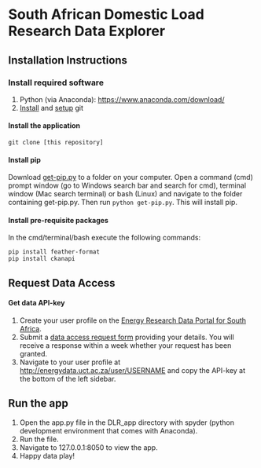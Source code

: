 # South African Domestic Load Research Data Explorer

## Installation Instructions

### Install required software
1. Python (via Anaconda): https://www.anaconda.com/download/
2. [Install](https://git-scm.com/book/en/v2/Getting-Started-Installing-Git) and [setup](https://git-scm.com/book/en/v2/Getting-Started-First-Time-Git-Setup) git 

#### Install the application
```git clone [this repository]```

#### Install pip
Download [get-pip.py](https://bootstrap.pypa.io/get-pip.py) to a folder on your computer. Open a command (cmd) prompt window (go to Windows search bar and search for cmd), terminal window (Mac search terminal) or bash (Linux) and navigate to the folder containing get-pip.py. Then run `python get-pip.py`. This will install pip.

#### Install pre-requisite packages
In the cmd/terminal/bash execute the following commands:
```
pip install feather-format
pip install ckanapi
```
## Request Data Access
#### Get data API-key
1. Create your user profile on the [Energy Research Data Portal for South Africa](http://energydata.uct.ac.za).
2. Submit a [data access request form](https://goo.gl/forms/iRfplqQfzc7mEczs2) providing your details. You will receive a response within a week whether your request has been granted.
3. Navigate to your user profile at http://energydata.uct.ac.za/user/USERNAME and copy the API-key at the bottom of the left sidebar.

## Run the app
1. Open the app.py file in the DLR_app directory with spyder (python development environment that comes with Anaconda).
2. Run the file.
3. Navigate to 127.0.0.1:8050 to view the app.
4. Happy data play!
